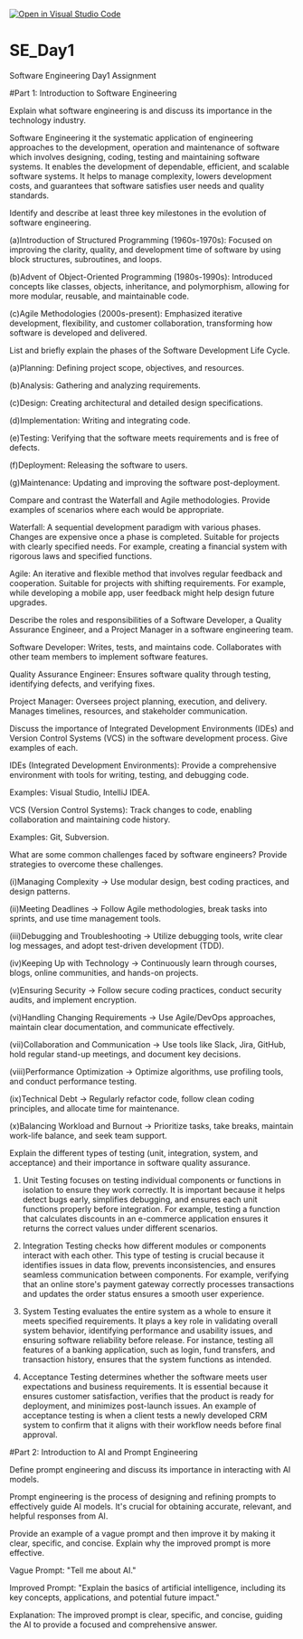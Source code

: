 [![Open in Visual Studio Code](https://classroom.github.com/assets/open-in-vscode-2e0aaae1b6195c2367325f4f02e2d04e9abb55f0b24a779b69b11b9e10269abc.svg)](https://classroom.github.com/online_ide?assignment_repo_id=18366736&assignment_repo_type=AssignmentRepo)
# SE_Day1
Software Engineering Day1 Assignment

#Part 1: Introduction to Software Engineering

Explain what software engineering is and discuss its importance in the technology industry.

Software Engineering it the systematic application of engineering approaches to the development, operation and maintenance of software which involves designing, coding, testing and maintaining software systems. It enables the development of dependable, efficient, and scalable software systems.  It helps to manage complexity, lowers development costs, and guarantees that software satisfies user needs and quality standards.

Identify and describe at least three key milestones in the evolution of software engineering.

(a)Introduction of Structured Programming (1960s-1970s): Focused on improving the clarity, quality, and development time of software by using block structures, subroutines, and loops.

(b)Advent of Object-Oriented Programming (1980s-1990s): Introduced concepts like classes, objects, inheritance, and polymorphism, allowing for more modular, reusable, and maintainable code.

(c)Agile Methodologies (2000s-present): Emphasized iterative development, flexibility, and customer collaboration, transforming how software is developed and delivered.

List and briefly explain the phases of the Software Development Life Cycle.

(a)Planning: Defining project scope, objectives, and resources.

(b)Analysis: Gathering and analyzing requirements.

(c)Design: Creating architectural and detailed design specifications.

(d)Implementation: Writing and integrating code.

(e)Testing: Verifying that the software meets requirements and is free of defects.

(f)Deployment: Releasing the software to users.

(g)Maintenance: Updating and improving the software post-deployment.


Compare and contrast the Waterfall and Agile methodologies. Provide examples of scenarios where each would be appropriate.

Waterfall: A sequential development paradigm with various phases.  Changes are expensive once a phase is completed.  Suitable for projects with clearly specified needs.
For example, creating a financial system with rigorous laws and specified functions.

Agile: An iterative and flexible method that involves regular feedback and cooperation.  Suitable for projects with shifting requirements.
For example, while developing a mobile app, user feedback might help design future upgrades.


Describe the roles and responsibilities of a Software Developer, a Quality Assurance Engineer, and a Project Manager in a software engineering team.

Software Developer: Writes, tests, and maintains code. Collaborates with other team members to implement software features.

Quality Assurance Engineer: Ensures software quality through testing, identifying defects, and verifying fixes.

Project Manager: Oversees project planning, execution, and delivery. Manages timelines, resources, and stakeholder communication.


Discuss the importance of Integrated Development Environments (IDEs) and Version Control Systems (VCS) in the software development process. Give examples of each.

IDEs (Integrated Development Environments): Provide a comprehensive environment with tools for writing, testing, and debugging code.

Examples: Visual Studio, IntelliJ IDEA.

VCS (Version Control Systems): Track changes to code, enabling collaboration and maintaining code history.

Examples: Git, Subversion.


What are some common challenges faced by software engineers? Provide strategies to overcome these challenges.

(i)Managing Complexity → Use modular design, best coding practices, and design patterns.

(ii)Meeting Deadlines → Follow Agile methodologies, break tasks into sprints, and use time management tools.

(iii)Debugging and Troubleshooting → Utilize debugging tools, write clear log messages, and adopt test-driven development (TDD).

(iv)Keeping Up with Technology → Continuously learn through courses, blogs, online communities, and hands-on projects.

(v)Ensuring Security → Follow secure coding practices, conduct security audits, and implement encryption.

(vi)Handling Changing Requirements → Use Agile/DevOps approaches, maintain clear documentation, and communicate effectively.

(vii)Collaboration and Communication → Use tools like Slack, Jira, GitHub, hold regular stand-up meetings, and document key decisions.

(viii)Performance Optimization → Optimize algorithms, use profiling tools, and conduct performance testing.

(ix)Technical Debt → Regularly refactor code, follow clean coding principles, and allocate time for maintenance.

(x)Balancing Workload and Burnout → Prioritize tasks, take breaks, maintain work-life balance, and seek team support.


Explain the different types of testing (unit, integration, system, and acceptance) and their importance in software quality assurance.

1. Unit Testing focuses on testing individual components or functions in isolation to ensure they work correctly. It is important because it helps detect bugs early, simplifies debugging, and ensures each unit functions properly before integration. For example, testing a function that calculates discounts in an e-commerce application ensures it returns the correct values under different scenarios.

2. Integration Testing checks how different modules or components interact with each other. This type of testing is crucial because it identifies issues in data flow, prevents inconsistencies, and ensures seamless communication between components. For example, verifying that an online store's payment gateway correctly processes transactions and updates the order status ensures a smooth user experience.

3. System Testing evaluates the entire system as a whole to ensure it meets specified requirements. It plays a key role in validating overall system behavior, identifying performance and usability issues, and ensuring software reliability before release. For instance, testing all features of a banking application, such as login, fund transfers, and transaction history, ensures that the system functions as intended.

4. Acceptance Testing determines whether the software meets user expectations and business requirements. It is essential because it ensures customer satisfaction, verifies that the product is ready for deployment, and minimizes post-launch issues. An example of acceptance testing is when a client tests a newly developed CRM system to confirm that it aligns with their workflow needs before final approval.


#Part 2: Introduction to AI and Prompt Engineering


Define prompt engineering and discuss its importance in interacting with AI models.

Prompt engineering is the process of designing and refining prompts to effectively guide AI models. It's crucial for obtaining accurate, relevant, and helpful responses from AI.


Provide an example of a vague prompt and then improve it by making it clear, specific, and concise. Explain why the improved prompt is more effective.

Vague Prompt: "Tell me about AI."

Improved Prompt: "Explain the basics of artificial intelligence, including its key concepts, applications, and potential future impact."

Explanation: The improved prompt is clear, specific, and concise, guiding the AI to provide a focused and comprehensive answer.
